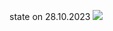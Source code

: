 state on 28.10.2023
![](https://github.com/unn-robosoccer/simple_car/blob/main/pictures/state_on_28_10.gif)
